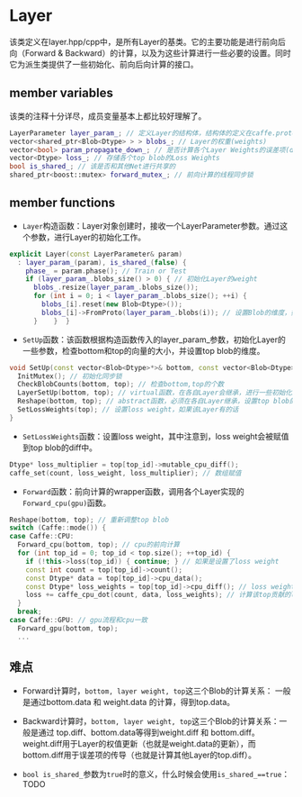 # Layer

该类定义在layer.hpp/cpp中，是所有Layer的基类。它的主要功能是进行前向后向（Forward & Backward）的计算，以及为这些计算进行一些必要的设置。同时它为派生类提供了一些初始化、前向后向计算的接口。

## member variables

该类的注释十分详尽，成员变量基本上都比较好理解了。

```C++
LayerParameter layer_param_; // 定义Layer的结构体，结构体的定义在caffe.proto中可以查看
vector<shared_ptr<Blob<Dtype> > > blobs_; // Layer的权重(weights)
vector<bool> param_propagate_down_; // 是否计算各个Layer Weights的误差项(diff)
vector<Dtype> loss_; // 存储各个top blob的Loss Weights
bool is_shared_; // 该是否和其他Net进行共享的
shared_ptr<boost::mutex> forward_mutex_; // 前向计算的线程同步锁
```

## member functions

* `Layer`构造函数：Layer对象创建时，接收一个LayerParameter参数。通过这个参数，进行Layer的初始化工作。

```C++
explicit Layer(const LayerParameter& param)
  : layer_param_(param), is_shared_(false) {
    phase_ = param.phase(); // Train or Test
    if (layer_param_.blobs_size() > 0) { // 初始化Layer的weight
      blobs_.resize(layer_param_.blobs_size());
      for (int i = 0; i < layer_param_.blobs_size(); ++i) {
        blobs_[i].reset(new Blob<Dtype>());
        blobs_[i]->FromProto(layer_param_.blobs(i)); // 设置Blob的维度，如果param中有数据就复制数据
      }    }  }
```

* `SetUp`函数：该函数根据构造函数传入的layer_param_参数，初始化Layer的一些参数，检查bottom和top的向量的大小，并设置top blob的维度。

```C++
void SetUp(const vector<Blob<Dtype>*>& bottom, const vector<Blob<Dtype>*>& top) {
  InitMutex(); // 初始化同步锁
  CheckBlobCounts(bottom, top); // 检查bottom,top的个数
  LayerSetUp(bottom, top); // virtual函数，在各自Layer会继承，进行一些初始化工作
  Reshape(bottom, top); // abstract函数，必须在各自Layer继承，设置top blob的维度
  SetLossWeights(top); // 设置loss weight，如果该Layer有的话
}
```

* `SetLossWeights`函数：设置loss weight，其中注意到，loss weight会被赋值到top blob的diff中。

```C++
Dtype* loss_multiplier = top[top_id]->mutable_cpu_diff();
caffe_set(count, loss_weight, loss_multiplier); // 数组赋值
```

* `Forward`函数：前向计算的wrapper函数，调用各个Layer实现的`Forward_cpu(gpu)`函数。

```C++
Reshape(bottom, top); // 重新调整top blob
switch (Caffe::mode()) {
case Caffe::CPU:
  Forward_cpu(bottom, top); // cpu的前向计算
  for (int top_id = 0; top_id < top.size(); ++top_id) {
    if (!this->loss(top_id)) { continue; } // 如果是设置了loss weight
    const int count = top[top_id]->count();
    const Dtype* data = top[top_id]->cpu_data();
    const Dtype* loss_weights = top[top_id]->cpu_diff(); // loss weight 存放在 top diff
    loss += caffe_cpu_dot(count, data, loss_weights); // 计算该top贡献的loss，累加到total loss中
  }
  break;
case Caffe::GPU: // gpu流程和cpu一致
  Forward_gpu(bottom, top);
  ...
```



## 难点

* Forward计算时，`bottom, layer weight, top`这三个Blob的计算关系： 一般是通过bottom.data 和 weight.data 的计算，得到top.data。


* Backward计算时，`bottom, layer weight, top`这三个Blob的计算关系：一般是通过 top.diff、bottom.data等得到weight.diff 和 bottom.diff。weight.diff用于Layer的权值更新（也就是weight.data的更新），而bottom.diff用于误差项的传导（也就是计算其他Layer的top.diff）。
* `bool is_shared_`参数为`true`时的意义，什么时候会使用`is_shared_==true`：TODO

